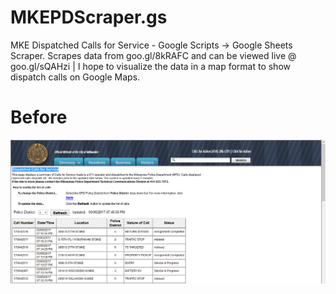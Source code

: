 # MKEPDScraper.gs
MKE Dispatched Calls for Service - Google Scripts -> Google Sheets Scraper. Scrapes data from goo.gl/8kRAFC and can be viewed live  @ goo.gl/sQAHzi | I hope to visualize the data in a map format to show dispatch calls on Google Maps.


# Before
![screenshot](img/before.PNG "Description goes here")

